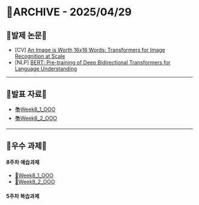 # 📁ARCHIVE - 2025/04/29

## 💚발제 논문💚  
- [CV] [An Image is Worth 16x16 Words: Transformers for Image Recognition at Scale](https://arxiv.org/pdf/2010.11929)
- [NLP] [BERT: Pre-training of Deep Bidirectional Transformers for
Language Understanding](https://arxiv.org/pdf/1810.04805)
---

## 💚발표 자료💚
- [📚Week8_1_OOO]()
- [📚Week8_2_OOO]()
---

## 💚우수 과제💚
#### 8주차 예습과제
- [🌟Week8_1_OOO]()
- [🌟Week8_2_OOO]()
#### 5주차 복습과제
